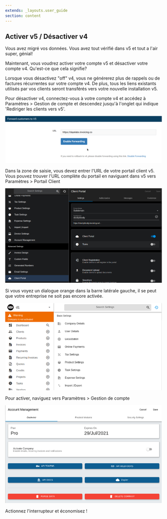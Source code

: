 ```yaml
---
extends: _layouts.user_guide 
section: content
---
```


## Activer v5 / Désactiver v4

Vous avez migré vos données. Vous avez tout vérifié dans v5 et tout a l'air super, génial!

Maintenant, vous voudrez activer votre compte v5 et désactiver votre compte v4. Qu'est-ce que cela signifie?

Lorsque vous désactivez "off" v4, vous ne générerez plus de rappels ou de factures récurrentes sur votre compte v4. De plus, tous les liens existants utilisés par vos clients seront transférés vers votre nouvelle installation v5.

Pour désactiver v4, connectez-vous à votre compte v4 et accédez à Paramètres > Gestion de compte et descendez jusqu'à l'onglet qui indique 'Rediriger les clients vers v5'.

![texte alternatif](/assets/images/migration/v4_deactivate.png "Désactiver")

Dans la zone de saisie, vous devez entrer l'URL de votre portail client v5. Vous pouvez trouver l'URL complète du portail en naviguant dans v5 vers Paramètres > Portail Client

![texte alternatif](/assets/images/migration/v5_url.png "Désactiver")

Si vous voyez un dialogue orange dans la barre latérale gauche, il se peut que votre entreprise ne soit pas encore activée.

![texte alternatif](/assets/images/migration/inactivated.png "Désactiver")

Pour activer, naviguez vers Paramètres > Gestion de compte

![texte alternatif](/assets/images/migration/activate_company.png "Désactiver")

Actionnez l'interrupteur et économisez !

